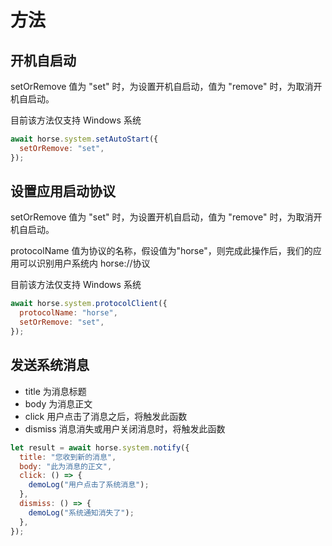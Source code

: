 # 方法

## 开机自启动

setOrRemove 值为 "set" 时，为设置开机自启动，值为 "remove" 时，为取消开机自启动。

目前该方法仅支持 Windows 系统

```js
await horse.system.setAutoStart({
  setOrRemove: "set",
});
```

## 设置应用启动协议

setOrRemove 值为 "set" 时，为设置开机自启动，值为 "remove" 时，为取消开机自启动。

protocolName 值为协议的名称，假设值为"horse"，则完成此操作后，我们的应用可以识别用户系统内 horse://协议

目前该方法仅支持 Windows 系统

```js
await horse.system.protocolClient({
  protocolName: "horse",
  setOrRemove: "set",
});
```

## 发送系统消息

- title 为消息标题
- body 为消息正文
- click 用户点击了消息之后，将触发此函数
- dismiss 消息消失或用户关闭消息时，将触发此函数

```js
let result = await horse.system.notify({
  title: "您收到新的消息",
  body: "此为消息的正文",
  click: () => {
    demoLog("用户点击了系统消息");
  },
  dismiss: () => {
    demoLog("系统通知消失了");
  },
});
```
